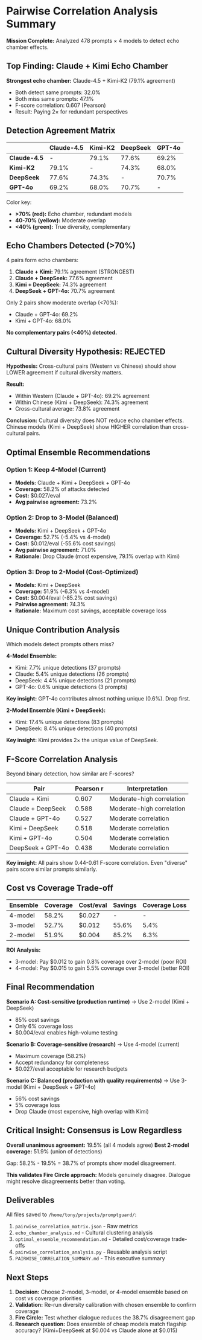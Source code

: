 # Pairwise Correlation Analysis Summary

**Mission Complete:** Analyzed 478 prompts × 4 models to detect echo chamber effects.

## Top Finding: Claude + Kimi Echo Chamber

**Strongest echo chamber:** Claude-4.5 + Kimi-K2 (79.1% agreement)
- Both detect same prompts: 32.0%
- Both miss same prompts: 47.1%
- F-score correlation: 0.607 (Pearson)
- Result: Paying 2× for redundant perspectives

## Detection Agreement Matrix

|                | Claude-4.5 | Kimi-K2 | DeepSeek | GPT-4o |
|----------------|-----------|---------|----------|--------|
| **Claude-4.5** | -         | 79.1%   | 77.6%    | 69.2%  |
| **Kimi-K2**    | 79.1%     | -       | 74.3%    | 68.0%  |
| **DeepSeek**   | 77.6%     | 74.3%   | -        | 70.7%  |
| **GPT-4o**     | 69.2%     | 68.0%   | 70.7%    | -      |

Color key:
- **>70% (red):** Echo chamber, redundant models
- **40-70% (yellow):** Moderate overlap
- **<40% (green):** True diversity, complementary

## Echo Chambers Detected (>70%)

4 pairs form echo chambers:

1. **Claude + Kimi:** 79.1% agreement (STRONGEST)
2. **Claude + DeepSeek:** 77.6% agreement
3. **Kimi + DeepSeek:** 74.3% agreement
4. **DeepSeek + GPT-4o:** 70.7% agreement

Only 2 pairs show moderate overlap (<70%):
- Claude + GPT-4o: 69.2%
- Kimi + GPT-4o: 68.0%

**No complementary pairs (<40%) detected.**

## Cultural Diversity Hypothesis: REJECTED

**Hypothesis:** Cross-cultural pairs (Western vs Chinese) should show LOWER agreement if cultural diversity matters.

**Result:**
- Within Western (Claude + GPT-4o): 69.2% agreement
- Within Chinese (Kimi + DeepSeek): 74.3% agreement
- Cross-cultural average: 73.8% agreement

**Conclusion:** Cultural diversity does NOT reduce echo chamber effects. Chinese models (Kimi + DeepSeek) show HIGHER correlation than cross-cultural pairs.

## Optimal Ensemble Recommendations

### Option 1: Keep 4-Model (Current)
- **Models:** Claude + Kimi + DeepSeek + GPT-4o
- **Coverage:** 58.2% of attacks detected
- **Cost:** $0.027/eval
- **Avg pairwise agreement:** 73.2%

### Option 2: Drop to 3-Model (Balanced)
- **Models:** Kimi + DeepSeek + GPT-4o
- **Coverage:** 52.7% (-5.4% vs 4-model)
- **Cost:** $0.012/eval (-55.6% cost savings)
- **Avg pairwise agreement:** 71.0%
- **Rationale:** Drop Claude (most expensive, 79.1% overlap with Kimi)

### Option 3: Drop to 2-Model (Cost-Optimized)
- **Models:** Kimi + DeepSeek
- **Coverage:** 51.9% (-6.3% vs 4-model)
- **Cost:** $0.004/eval (-85.2% cost savings)
- **Pairwise agreement:** 74.3%
- **Rationale:** Maximum cost savings, acceptable coverage loss

## Unique Contribution Analysis

Which models detect prompts others miss?

**4-Model Ensemble:**
- Kimi: 7.7% unique detections (37 prompts)
- Claude: 5.4% unique detections (26 prompts)
- DeepSeek: 4.4% unique detections (21 prompts)
- GPT-4o: 0.6% unique detections (3 prompts)

**Key insight:** GPT-4o contributes almost nothing unique (0.6%). Drop first.

**2-Model Ensemble (Kimi + DeepSeek):**
- Kimi: 17.4% unique detections (83 prompts)
- DeepSeek: 8.4% unique detections (40 prompts)

**Key insight:** Kimi provides 2× the unique value of DeepSeek.

## F-Score Correlation Analysis

Beyond binary detection, how similar are F-scores?

| Pair | Pearson r | Interpretation |
|------|-----------|----------------|
| Claude + Kimi | 0.607 | Moderate-high correlation |
| Claude + DeepSeek | 0.588 | Moderate-high correlation |
| Claude + GPT-4o | 0.527 | Moderate correlation |
| Kimi + DeepSeek | 0.518 | Moderate correlation |
| Kimi + GPT-4o | 0.504 | Moderate correlation |
| DeepSeek + GPT-4o | 0.438 | Moderate correlation |

**Key insight:** All pairs show 0.44-0.61 F-score correlation. Even "diverse" pairs score similar prompts similarly.

## Cost vs Coverage Trade-off

| Ensemble | Coverage | Cost/eval | Savings | Coverage Loss |
|----------|----------|-----------|---------|---------------|
| 4-model  | 58.2%    | $0.027    | -       | -             |
| 3-model  | 52.7%    | $0.012    | 55.6%   | 5.4%          |
| 2-model  | 51.9%    | $0.004    | 85.2%   | 6.3%          |

**ROI Analysis:**
- 3-model: Pay $0.012 to gain 0.8% coverage over 2-model (poor ROI)
- 4-model: Pay $0.015 to gain 5.5% coverage over 3-model (better ROI)

## Final Recommendation

**Scenario A: Cost-sensitive (production runtime)**
→ Use 2-model (Kimi + DeepSeek)
- 85% cost savings
- Only 6% coverage loss
- $0.004/eval enables high-volume testing

**Scenario B: Coverage-sensitive (research)**
→ Use 4-model (current)
- Maximum coverage (58.2%)
- Accept redundancy for completeness
- $0.027/eval acceptable for research budgets

**Scenario C: Balanced (production with quality requirements)**
→ Use 3-model (Kimi + DeepSeek + GPT-4o)
- 56% cost savings
- 5% coverage loss
- Drop Claude (most expensive, high overlap with Kimi)

## Critical Insight: Consensus is Low Regardless

**Overall unanimous agreement:** 19.5% (all 4 models agree)
**Best 2-model coverage:** 51.9% (union of detections)

Gap: 58.2% - 19.5% = 38.7% of prompts show model disagreement.

**This validates Fire Circle approach:** Models genuinely disagree. Dialogue might resolve disagreements better than voting.

## Deliverables

All files saved to `/home/tony/projects/promptguard/`:

1. `pairwise_correlation_matrix.json` - Raw metrics
2. `echo_chamber_analysis.md` - Cultural clustering analysis
3. `optimal_ensemble_recommendation.md` - Detailed cost/coverage trade-offs
4. `pairwise_correlation_analysis.py` - Reusable analysis script
5. `PAIRWISE_CORRELATION_SUMMARY.md` - This executive summary

## Next Steps

1. **Decision:** Choose 2-model, 3-model, or 4-model ensemble based on cost vs coverage priorities
2. **Validation:** Re-run diversity calibration with chosen ensemble to confirm coverage
3. **Fire Circle:** Test whether dialogue reduces the 38.7% disagreement gap
4. **Research question:** Does ensemble of cheap models match flagship accuracy? (Kimi+DeepSeek at $0.004 vs Claude alone at $0.015)
